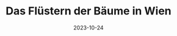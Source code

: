 ---
title: "Das Flüstern der Bäume in Wien"
date: 2023-10-24
publishDate: 2023-10-24
date_tba: ""
location: "Mise-en_Place, New York City [US]"
project: "das_fluestern_der_baeume_in_wien"
---